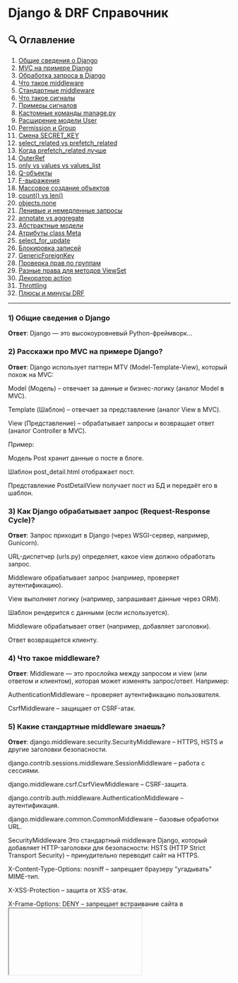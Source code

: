 # Django & DRF Справочник

## 🔍 Оглавление
1. [Общие сведения о Django](#1-общие-сведения-о-django)
2. [MVC на примере Django](#2-mvc-на-примере-django)
3. [Обработка запроса в Django](#3-обработка-запроса-в-django)
4. [Что такое middleware](#4-что-такое-middleware)
5. [Стандартные middleware](#5-стандартные-middleware)
6. [Что такое сигналы](#6-что-такое-сигналы)
7. [Примеры сигналов](#7-примеры-сигналов)
8. [Кастомные команды manage.py](#8-кастомные-команды-managepy)
9. [Расширение модели User](#9-расширение-модели-user)
10. [Permission и Group](#10-permission-и-group)
11. [Смена SECRET_KEY](#11-смена-secret_key)
12. [select_related vs prefetch_related](#12-select_related-vs-prefetch_related)
13. [Когда prefetch_related лучше](#13-когда-prefetch_related-лучше)
14. [OuterRef](#14-outerref)
15. [only vs values vs values_list](#15-only-vs-values-vs-values_list)
16. [Q-объекты](#16-q-объекты)
17. [F-выражения](#17-f-выражения)
18. [Массовое создание объектов](#18-массовое-создание-объектов)
19. [count() vs len()](#19-count-vs-len)
20. [objects.none](#20-objectsnone)
21. [Ленивые и немедленные запросы](#21-ленивые-и-немедленные-запросы)
22. [annotate vs aggregate](#22-annotate-vs-aggregate)
23. [Абстрактные модели](#23-абстрактные-модели)
24. [Атрибуты class Meta](#24-атрибуты-class-meta)
25. [select_for_update](#25-select_for_update)
26. [Блокировка записей](#26-блокировка-записей)
27. [GenericForeignKey](#27-genericforeignkey)
28. [Проверка прав по группам](#28-проверка-прав-по-группам)
29. [Разные права для методов ViewSet](#29-разные-права-для-методов-viewset)
30. [Декоратор action](#30-декоратор-action)
31. [Throttling](#31-throttling)
32. [Плюсы и минусы DRF](#32-плюсы-и-минусы-drf)

---

### 1) Общие сведения о Django
**Ответ**: Django — это высокоуровневый Python-фреймворк...


### 2) Расскажи про MVC на примере Django?
**Ответ**: Django использует паттерн MTV (Model-Template-View), который похож на MVC:

Model (Модель) – отвечает за данные и бизнес-логику (аналог Model в MVC).

Template (Шаблон) – отвечает за представление (аналог View в MVC).

View (Представление) – обрабатывает запросы и возвращает ответ (аналог Controller в MVC).

Пример:

Модель Post хранит данные о посте в блоге.

Шаблон post_detail.html отображает пост.

Представление PostDetailView получает пост из БД и передаёт его в шаблон.

### 3) Как Django обрабатывает запрос (Request-Response Cycle)?
**Ответ**: Запрос приходит в Django (через WSGI-сервер, например, Gunicorn).

URL-диспетчер (urls.py) определяет, какое view должно обработать запрос.

Middleware обрабатывает запрос (например, проверяет аутентификацию).

View выполняет логику (например, запрашивает данные через ORM).

Шаблон рендерится с данными (если используется).

Middleware обрабатывает ответ (например, добавляет заголовки).

Ответ возвращается клиенту.

### 4) Что такое middleware?
**Ответ**: Middleware — это прослойка между запросом и view (или ответом и клиентом), которая может изменять запрос/ответ. Например:

AuthenticationMiddleware – проверяет аутентификацию пользователя.

CsrfMiddleware – защищает от CSRF-атак.

### 5) Какие стандартные middleware знаешь?
**Ответ**: django.middleware.security.SecurityMiddleware – HTTPS, HSTS и другие заголовки безопасности.

django.contrib.sessions.middleware.SessionMiddleware – работа с сессиями.

django.middleware.csrf.CsrfViewMiddleware – CSRF-защита.

django.contrib.auth.middleware.AuthenticationMiddleware – аутентификация.

django.middleware.common.CommonMiddleware – базовые обработки URL.

SecurityMiddleware
Это стандартный middleware Django, который добавляет HTTP-заголовки для безопасности:
HSTS (HTTP Strict Transport Security) – принудительно переводит сайт на HTTPS.

X-Content-Type-Options: nosniff – запрещает браузеру "угадывать" MIME-тип.

X-XSS-Protection – защита от XSS-атак.

X-Frame-Options: DENY – запрещает встраивание сайта в <iframe>.

### 6) Что такое сигналы?
**Ответ**: Сигналы — это механизм для выполнения кода при определённых событиях (например, сохранение модели или запрос к БД).

### 7) Какие сигналы знаешь?
**Ответ**: pre_save, post_save – до/после сохранения модели.

pre_delete, post_delete – до/после удаления.

request_started, request_finished – начало/конец запроса.

m2m_changed – изменение ManyToMany-поля.

Пример:

python
from django.db.models.signals import post_save
from django.dispatch import receiver

@receiver(post_save, sender=User)
def user_created(sender, instance, created, **kwargs):
    if created:
        print("Новый пользователь создан!")
### 8) Как написать кастомную команду для manage.py?
**Ответ**: Создать файл management/commands/mycommand.py в приложении.

Унаследоваться от BaseCommand:

python
from django.core.management.base import BaseCommand

class Command(BaseCommand):
    help = "Описание команды"

    def handle(self, *args, **options):
        self.stdout.write("Hello, Django!")
Вызвать: python manage.py mycommand.

### 9) Как расширить модель User, не ломая встроенную аутентификацию?
**Ответ**: OneToOne-связь:

python
from django.contrib.auth.models import User

class Profile(models.Model):
    user = models.OneToOneField(User, on_delete=models.CASCADE)
    bio = models.TextField()
Proxy-модель (если нужно только добавить методы).

Абстрактный User (если нужна полная замена):

python
AUTH_USER_MODEL = "myapp.CustomUser"  # в settings.py
### 10) Что такое Permission и Group в Django?
**Ответ**:
Permission – права доступа (например, can_publish_post).

Group – группа пользователей с общими правами (например, "Редакторы").

Пример:

python
from django.contrib.auth.models import Group, Permission

editors = Group.objects.create(name="Редакторы")
permission = Permission.objects.get(codename="publish_post")
editors.permissions.add(permission)
### 11) Что будет если поменять SECRET_KEY?
**Ответ**:
Сессии пользователей станут недействительными.

CSRF-токены перестанут работать.

Пароли, зашифрованные с его использованием (если использовался для хеширования), могут стать нечитаемыми.

### 12) В чём отличие select_related и prefetch_related?
**Ответ**:
select_related – JOIN в SQL для ForeignKey и OneToOne.

prefetch_related – отдельный запрос для ManyToMany и reverse ForeignKey.

Пример:

python
# 1 запрос с JOIN
Author.objects.select_related('profile').get(id=1)

# 2 запроса: авторы + их книги
Author.objects.prefetch_related('books').all()
### 13) Когда prefetch_related будет лучше для связи один ко многим, чем select_related?
**Ответ**:
Если у родителя много детей (например, у Автора 1000 Книг), prefetch_related может быть эффективнее, чтобы избежать огромного JOIN.

### 14) Что такое OuterRef?
**Ответ**:
OuterRef используется в подзапросах (например, в annotate).

Пример:

python
from django.db.models import OuterRef, Subquery

newest = Comment.objects.filter(post=OuterRef('pk')).order_by('-created_at')
Post.objects.annotate(newest_comment_text=Subquery(newest.values('text')[:1]))
### 15) Какая разница между only, values и values_list?
**Ответ**:
only('field') – загружает только указанные поля, но остальные доступны (ленивая загрузка).

values('field') – возвращает QuerySet словарей.

values_list('field', flat=True) – возвращает QuerySet кортежей (или значений, если flat=True).

### 16) Что такое Q-объекты?
**Ответ**:
Позволяют строить сложные запросы с OR, AND и NOT.

Пример:

python
from django.db.models import Q

Post.objects.filter(Q(title__startswith="Django") | Q(title__startswith="Python"))
### 17) Что такое F-выражения?
**Ответ**:
Позволяют ссылаться на значение поля в запросе.

Пример (увеличить счётчик):

python
from django.db.models import F

Product.objects.update(price=F('price') * 1.1)
### 18) Как создать 100 тысяч объектов в базе?
**Ответ**:
Через bulk_create:

python
objs = [MyModel(name=f"Object {i}") for i in range(100000)]
MyModel.objects.bulk_create(objs, batch_size=1000)  # Пакетами по 1000

Плюсы:

Уменьшает нагрузку на БД.

Работает в 10-100 раз быстрее, чем цикл с save().

Ограничения:

Не вызывает save() и сигналы (post_save и т.д.).

Не работает с auto_now_add (если не указать batch_size).

### 19) Почему надо использовать objects.count() вместо len(objects)?
**Ответ**:
count() делает SELECT COUNT(*) – быстро.

len() загружает все объекты в память – медленно.

### 20) Что делает objects.none?
**Ответ**:
Возвращает пустой QuerySet (полезно для начального значения в методах).

### 21) В каких случаях Django выполняет запросы немедленно, в каких лениво?
**Ответ**:
Лениво:

filter(), all(), exclude() – не выполняют запрос, пока не нужно реальное значение.

Немедленно:

len(), list(), итерация, bool(), count(), exists().

Ленивые (запрос выполняется только при обращении)
python
queryset = Book.objects.all()  # Запрос не выполнен
books = list(queryset)         # Запрос выполнен (SELECT * FROM books)
Немедленные (запрос выполняется сразу)
python
count = Book.objects.count()    # SELECT COUNT(*) FROM books
exists = Book.objects.exists()  # SELECT 1 FROM books LIMIT 1

### 22) В чём разница между annotate и aggregate?
**Ответ**:
annotate() – добавляет вычисляемое поле к каждому объекту.

aggregate() – возвращает общий результат (например, Avg, Sum).

Пример:

python
# Средний рейтинг каждого автора
Author.objects.annotate(avg_rating=Avg('books__rating'))

# Общий средний рейтинг всех книг
Book.objects.aggregate(Avg('rating'))
### 23) Что такое абстрактные модели?
**Ответ**:
Это модели, которые не создают таблицу в БД, но от них можно наследоваться.

Пример:

python
class TimestampModel(models.Model):
    created_at = models.DateTimeField(auto_now_add=True)
    updated_at = models.DateTimeField(auto_now=True)

    class Meta:
        abstract = True

class Post(TimestampModel):
    title = models.CharField(max_length=100)
### 24) Какие атрибуты у class Meta для моделей знаешь?
**Ответ**:
verbose_name – человекочитаемое имя.

ordering – сортировка по умолчанию (['-created_at']).

indexes – индексы ([models.Index(fields=['title'])]).

unique_together – уникальные комбинации полей.

### 25) Зачем нужен select_for_update?
**Ответ**:
Блокирует строки в БД для конкурентного доступа (используется в транзакциях).

Пример:

python
from django.db import transaction

with transaction.atomic():
    product = Product.objects.select_for_update().get(id=1)
    product.stock -= 1
    product.save()
### 26) Что будет если обратимся к записям, заблокированным через select_for_update?
**Ответ**:
Запрос будет ждать, пока блокировка не снимется (если nowait=False) или получит ошибку (если nowait=True).

### 27) Когда пригодится GenericForeignKey?
**Ответ**:
Когда нужно связать модель с разными типами моделей (например, комментарии к Постам и Видео).

### 28) Как реализовать проверку прав по наличию определённой группы у пользователя?
**Ответ**:
Через permission_classes в DRF:

python
from rest_framework.permissions import BasePermission

class IsEditor(BasePermission):
    def has_permission(self, request, view):
        return request.user.groups.filter(name="Редакторы").exists()

class MyView(APIView):
    permission_classes = [IsEditor]
### 29) Как дать разные доступ в рамках одного viewset для разных методов?
**Ответ**:
Через get_permissions:

python
class MyViewSet(ViewSet):
    def get_permissions(self):
        if self.action == 'create':
            return [IsAdminUser()]
        return [IsAuthenticated()]
### 30) Зачем нужен декоратор action?
**Ответ**:
Добавляет кастомные методы во ViewSet (например, @action(detail=True, methods=['post'])).

### 31) Что такое throttling и как его настроить?
**Ответ**:
Throttling – ограничение количества запросов.

Настройка:

python
REST_FRAMEWORK = {
    'DEFAULT_THROTTLE_RATES': {
        'user': '100/hour',
    }
}
### 32) Что нравится или не нравится в DRF?
**Ответ**:
Плюсы:

Быстрое создание API.

Гибкость (сериализаторы, permissions, throttling).

Поддержка REST.

Минусы:

Иногда избыточность (можно сделать проще на FastAPI).

Медленнее, чем чистое ASGI.
